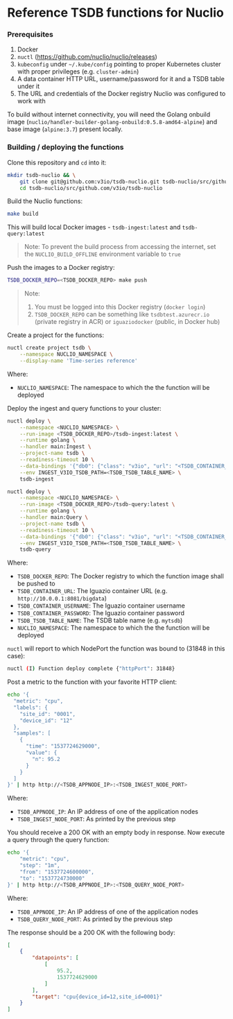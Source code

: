 # Reference TSDB functions for Nuclio

### Prerequisites
1. Docker
2. `nuctl` (https://github.com/nuclio/nuclio/releases)
3. `kubeconfig` under `~/.kube/config` pointing to proper Kubernetes cluster with proper privileges (e.g. `cluster-admin`)
4. A data container HTTP URL, username/password for it and a TSDB table under it
5. The URL and credentials of the Docker registry Nuclio was configured to work with

To build without internet connectivity, you will need the Golang onbuild image (`nuclio/handler-builder-golang-onbuild:0.5.8-amd64-alpine`) and base image (`alpine:3.7`) present locally.

### Building / deploying the functions

Clone this repository and `cd` into it:
```sh
mkdir tsdb-nuclio && \
    git clone git@github.com:v3io/tsdb-nuclio.git tsdb-nuclio/src/github.com/v3io/tsdb-nuclio && \
    cd tsdb-nuclio/src/github.com/v3io/tsdb-nuclio
```

Build the Nuclio functions:
```sh
make build
```

This will build local Docker images - `tsdb-ingest:latest` and `tsdb-query:latest`

> Note: To prevent the build process from accessing the internet, set the `NUCLIO_BUILD_OFFLINE` environment variable to `true`

Push the images to a Docker registry:
```sh
TSDB_DOCKER_REPO=<TSDB_DOCKER_REPO> make push
```

> Note:
> 1. You must be logged into this Docker registry (`docker login`)
> 2. `TSDB_DOCKER_REPO` can be something like `tsdbtest.azurecr.io` (private registry in ACR) or `iguaziodocker` (public, in Docker hub)

Create a project for the functions:
```sh
nuctl create project tsdb \
    --namespace NUCLIO_NAMESPACE \
    --display-name 'Time-series reference'
```

Where:
- `NUCLIO_NAMESPACE`: The namespace to which the the function will be deployed

Deploy the ingest and query functions to your cluster:
```sh
nuctl deploy \
    --namespace <NUCLIO_NAMESPACE> \
    --run-image <TSDB_DOCKER_REPO>/tsdb-ingest:latest \
    --runtime golang \
    --handler main:Ingest \
    --project-name tsdb \
    --readiness-timeout 10 \
    --data-bindings '{"db0": {"class": "v3io", "url": "<TSDB_CONTAINER_URL>", "secret": "<TSDB_CONTAINER_USERNAME>:<TSDB_CONTAINER_PASSWORD>"}}' \
    --env INGEST_V3IO_TSDB_PATH=<TSDB_TSDB_TABLE_NAME> \
    tsdb-ingest

nuctl deploy \
    --namespace <NUCLIO_NAMESPACE> \
    --run-image <TSDB_DOCKER_REPO>/tsdb-query:latest \
    --runtime golang \
    --handler main:Query \
    --project-name tsdb \
    --readiness-timeout 10 \
    --data-bindings '{"db0": {"class": "v3io", "url": "<TSDB_CONTAINER_URL>", "secret": "<TSDB_CONTAINER_USERNAME>:<TSDB_CONTAINER_PASSWORD>"}}' \
    --env INGEST_V3IO_TSDB_PATH=<TSDB_TSDB_TABLE_NAME> \
    tsdb-query
```

Where:
- `TSDB_DOCKER_REPO`: The Docker registry to which the function image shall be pushed to
- `TSDB_CONTAINER_URL`: The Iguazio container URL (e.g. `http://10.0.0.1:8081/bigdata`)
- `TSDB_CONTAINER_USERNAME`: The Iguazio container username
- `TSDB_CONTAINER_PASSWORD`: The Iguazio container password
- `TSDB_TSDB_TABLE_NAME`: The TSDB table name (e.g. `mytsdb`)
- `NUCLIO_NAMESPACE`: The namespace to which the the function will be deployed

`nuctl` will report to which NodePort the function was bound to (31848 in this case):
```sh
nuctl (I) Function deploy complete {"httpPort": 31848}
```

Post a metric to the function with your favorite HTTP client:
```sh
echo '{
  "metric": "cpu",
  "labels": {
    "site_id": "0001",
    "device_id": "12"
  },
  "samples": [
    {
      "time": "1537724629000",
      "value": {
        "n": 95.2
      }
    }
  ]
}' | http http://<TSDB_APPNODE_IP>:<TSDB_INGEST_NODE_PORT>
```

Where:
- `TSDB_APPNODE_IP`: An IP address of one of the application nodes
- `TSDB_INGEST_NODE_PORT`: As printed by the previous step

You should receive a 200 OK with an empty body in response. Now execute a query through the query function:
```sh
echo '{
    "metric": "cpu",
    "step": "1m",
    "from": "1537724600000",
    "to": "1537724730000"
}' | http http://<TSDB_APPNODE_IP>:<TSDB_QUERY_NODE_PORT>
```

Where:
- `TSDB_APPNODE_IP`: An IP address of one of the application nodes
- `TSDB_QUERY_NODE_PORT`: As printed by the previous step

The response should be a 200 OK with the following body:
```json
[
    {
        "datapoints": [
            [
                95.2,
                1537724629000
            ]
        ],
        "target": "cpu{device_id=12,site_id=0001}"
    }
]
```